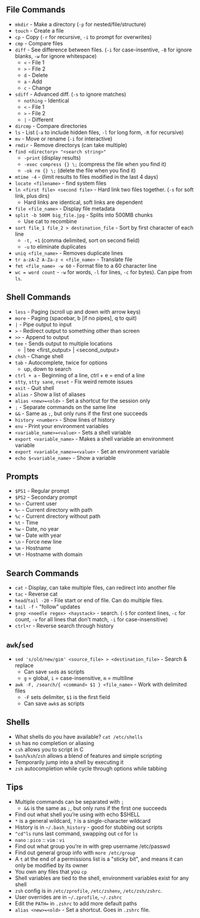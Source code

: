 ## File Commands

* `mkdir` - Make a directory (`-p` for nested/file/structure)
* `touch` - Create a file
* `cp` - Copy (`-r` for recursive, `-i` to prompt for overwrites)
* `cmp` - Compare files
* `diff` - See difference between files. (`-i` for case-insentive, `-B` for ignore blanks, `-w` for ignore whitespace)
    * `<` - File 1
    * `>` - File 2
    * `d` - Delete
    * `a` - Add
    * `c` - Change
* `sdiff` - Advanced diff. (`-s` to ignore matches)
    * `nothing` - Identical
    * `<` - File 1
    * `>` - File 2
    * `|` - Different
* `dircmp` - Compare directories
* `ls` - List (`-a` to include hidden files, `-l` for long form, `-R` for recursive)
* `mv` - Move or rename (`-i` for interactive)
* `rmdir` - Remove directorys (can take multiple)
* `find <directory> "<search string>"`
    * `-print` (display results)
    * `-exec compress {} \;` (compress the file when you find it)
    * `-ok rm {} \;` (delete the file when you find it)
* `mtime -4` - (limit results to files modified in the last 4 days)
* `locate <filename>` - find system files
* `ln <first file> <second file>` - Hard link two files together. (`-s` for soft link, plus dirs)
    * Hard links are identical, soft links are dependent
* `file <file_name>` - Display file metadata
* `split -b 500M big_file.jpg` - Splits into 500MB chunks
    * Use cat to recombine
* `sort file_1 file_2 > destination_file` - Sort by first character of each line
    * `-t, +1` (comma delimited, sort on second field)
    * `-u` to eliminate duplicates
* `uniq <file_name>` - Removes duplicate lines
* `tr a-zA-Z A-Za-z < <file_name>` - Translate file
* `fmt <file_name> -w 60` - Format file to a 60 character line
* `wc = word count` - `-w` for words, `-l` for lines, `-c` for bytes). Can pipe from `ls`.

## Shell Commands

* `less` - Paging (scroll up and down with arrow keys)
* `more` - Paging (spacebar, b [if no pipes], q to quit)
* `|` - Pipe output to input
* `>` - Redirect output to something other than screen
* `>>` - Append to output
* `tee` - Sends output to multiple locations
    * <command> | tee <first_output> | <second_output>
* `chsh` - Change shell
* `tab` - Autocomplete, twice for options
    * up, down to search
* `ctrl + a` - Beginning of a line, ctrl + e = end of a line
* `stty`, `stty sane`, `reset` - Fix weird remote issues
* `exit` - Quit shell
* `alias` - Show a list of aliases
* `alias <new>=<old>` - Set a shortcut for the session only
* `;` - Separate commands on the same line
* `&&` - Same as `;`, but only runs if the first one succeeds
* `history <number>` - Show lines of history
* `env` - Print your environment variables
* `<variable_name>=<value>` - Sets a shell variable
* `export <variable_name>` - Makes a shell variable an environment variable
* `export <variable_name>=<value>` - Set an environment variable
* `echo $<variable_name>` - Show a variable

## Prompts

* `$PS1` - Regular prompt
* `$PS2` - Secondary prompt
* `%n` - Current user
* `%~` - Current directory with path
* `%c` - Current directory without path
* `%t` - Time
* `%w` - Date, no year
* `%W` - Date with year
* `\n` - Force new line
* `%m` - Hostname
* `%M` - Hostname with domain

## Search Commands

* `cat` - Display, can take multiple files, can redirect into another file
* `tac` - Reverse cat
* `head`/`tail -20` - File start or end of file. Can do multiple files.
* `tail -f` - "follow" updates
* `grep <needle regex> <haystack>` - search. (`-5` for context lines, `-c` for count, `-v` for all lines that don't match, `-i` for case-insensitive)
* `ctrl+r` - Reverse search through history

## `awk`/`sed`

* `sed 's/old/new/gim' <source_file> > <destination_file>` - Search & replace
    * Can save `sed`s as scripts
    * `g` = global, `i` = case-insensitive, `m` = multiline
* `awk -F, /search/{ <command> $1 } <file_name>` - Work with delimited files
    * `-F` sets delimiter, `$1` is the first field
    * Can save `awk`s as scripts

## Shells

* What shells do you have available? `cat /etc/shells`
* `sh` has no completion or aliasing
* `csh` allows you to script in C
* `bash`/`ksh`/`zsh` allows a blend of features and simple scripting
* Temporarily jump into a shell by executing it
* `zsh` autocompletion while cycle through options while tabbing

## Tips

* Multiple commands can be separated with `;`
    * `&&` is the same as `;`, but only runs if the first one succeeds
* Find out what shell you’re using with echo $SHELL
* `*` is a general wildcard, `?` is a single-character wildcard
* History is in `~/.bash_history` - good for stubbing out scripts
* `^cd^ls` runs last command, swapping out `cd` for `ls`
* `nano` : `pico` :: `vim` : `vi`
* Find out what group you’re in with grep username /etc/passwd
* Find out general group info with `more /etc/group`
* A `t` at the end of a permissions list is a "sticky bit", and means it can only be modified by its owner
* You own any files that you `cp`
* Shell variables are tied to the shell, environment variables exist for any shell
* `zsh` config is in `/etc/zprofile`, `/etc/zshenv`, `/etc/zsh/zshrc`.
* User overrides are in `~/.zprofile`, `~/.zshrc`
* Edit the `PATH=` in `.zshrc` to add more default paths
* `alias <new>=<old>` - Set a shortcut. Goes in `.zshrc` file.
